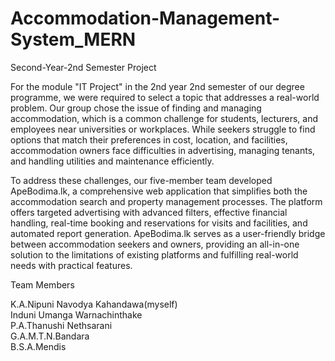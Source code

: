 # Accommodation-Management-System_MERN
Second-Year-2nd Semester Project

For the module "IT Project" in the 2nd year 2nd semester of our degree programme, we were required to select a topic that addresses a real-world problem. Our group chose the issue of finding and managing accommodation, which is a common challenge for students, lecturers, and employees near universities or workplaces. While seekers struggle to find options that match their preferences in cost, location, and facilities, accommodation owners face difficulties in advertising, managing tenants, and handling utilities and maintenance efficiently.

To address these challenges, our five-member team developed ApeBodima.lk, a comprehensive web application that simplifies both the accommodation search and property management processes. The platform offers targeted advertising with advanced filters, effective financial handling, real-time booking and reservations for visits and facilities, and automated report generation. ApeBodima.lk serves as a user-friendly bridge between accommodation seekers and owners, providing an all-in-one solution to the limitations of existing platforms and fulfilling real-world needs with practical features.

Team Members

K.A.Nipuni Navodya Kahandawa(myself)  
Induni Umanga Warnachinthake  
P.A.Thanushi Nethsarani  
G.A.M.T.N.Bandara  
B.S.A.Mendis  
